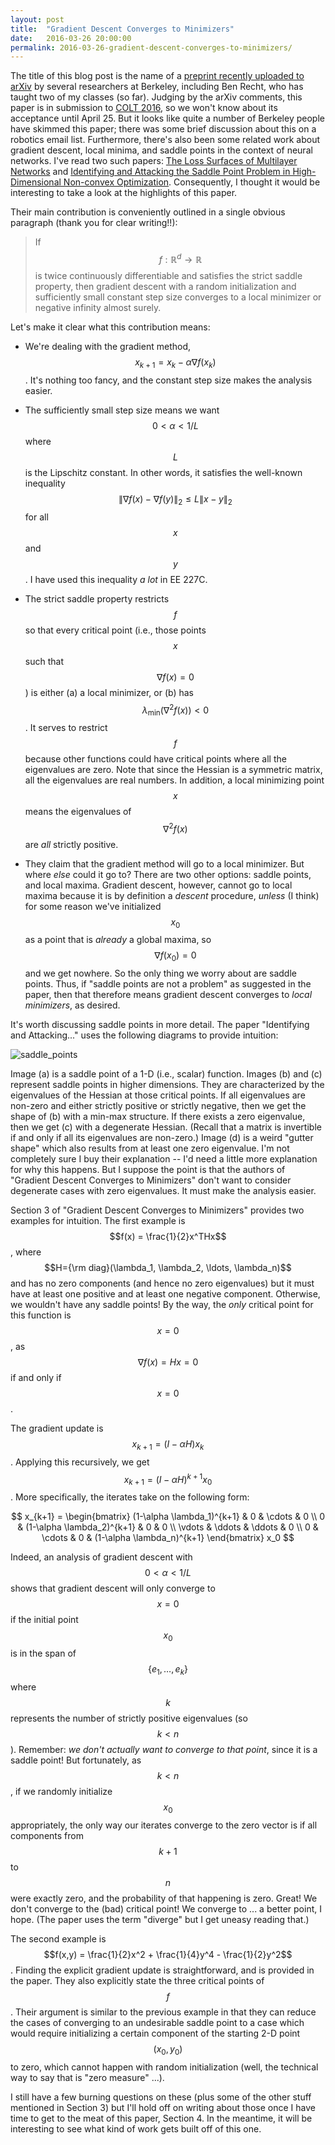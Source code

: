 ```yaml
---
layout: post
title:  "Gradient Descent Converges to Minimizers"
date:   2016-03-26 20:00:00
permalink: 2016-03-26-gradient-descent-converges-to-minimizers/
---
```


The title of this blog post is the name of a [preprint recently uploaded to arXiv][1] by several
researchers at Berkeley, including Ben Recht, who has taught two of my classes (so far).  Judging by
the arXiv comments, this paper is in submission to [COLT 2016][2], so we won't know about its
acceptance until April 25. But it looks like quite a number of Berkeley people have skimmed this
paper; there was some brief discussion about this on a robotics email list. Furthermore, there's
also been some related work about gradient descent, local minima, and saddle points in the context
of neural networks. I've read two such papers: [The Loss Surfaces of Multilayer Networks][4] and
[Identifying and Attacking the Saddle Point Problem in High-Dimensional Non-convex Optimization][3].
Consequently, I thought it would be interesting to take a look at the highlights of this paper.

Their main contribution is conveniently outlined in a single obvious paragraph (thank you for clear
writing!!):

> If $$f: \mathbb{R}^d \to \mathbb{R}$$ is twice continuously differentiable and satisfies the
> strict saddle property, then gradient descent with a random initialization and sufficiently small
> constant step size converges to a local minimizer or negative infinity almost surely.

Let's make it clear what this contribution means:

* We're dealing with the gradient method, $$x_{k+1} = x_k - \alpha\nabla f(x_k)$$. It's nothing too
  fancy, and the constant step size makes the analysis easier.

* The sufficiently small step size means we want $$0 < \alpha < 1/L$$ where $$L$$ is the Lipschitz
  constant. In other words, it satisfies the well-known inequality $$\|\nabla f(x) - \nabla f(y)\|_2
  \le L \|x-y\|_2$$ for all $$x$$ and $$y$$. I have used this inequality *a lot* in EE 227C.

* The strict saddle property restricts $$f$$ so that every critical point (i.e., those points $$x$$
  such that $$\nabla f(x) = 0$$) is either (a) a local minimizer, or (b) has
  $$\lambda_{\min}(\nabla^2f(x)) < 0$$. It serves to restrict $$f$$ because other functions could
  have critical points where all the eigenvalues are zero. Note that since the Hessian is a
  symmetric matrix, all the eigenvalues are real numbers. In addition, a local minimizing point
  $$x$$ means the eigenvalues of $$\nabla^2f(x)$$ are *all* strictly positive.

* They claim that the gradient method will go to a local minimizer. But where *else* could it go to?
  There are two other options: saddle points, and local maxima. Gradient descent, however, cannot go to
  local maxima because it is by definition a *descent* procedure, *unless* (I think) for some reason
  we've initialized $$x_0$$ as a point that is *already* a global maxima, so $$\nabla f(x_0) = 0$$
  and we get nowhere. So the only thing we worry about are saddle points. Thus, if "saddle points
  are not a problem" as suggested in the paper, then that therefore means gradient descent converges
  to *local minimizers*, as desired.

It's worth discussing saddle points in more detail. The paper "Identifying and Attacking..." uses
the following diagrams to provide intuition:

<img src="{{site.url}}/assets/saddle_points.png" alt="saddle_points">

Image (a) is a saddle point of a 1-D (i.e., scalar) function. Images (b) and (c) represent saddle
points in higher dimensions. They are characterized by the eigenvalues of the Hessian at those
critical points. If all eigenvalues are non-zero and either strictly positive or strictly negative,
then we get the shape of (b) with a min-max structure. If there exists a zero eigenvalue, then we
get (c) with a degenerate Hessian. (Recall that a matrix is invertible if and only if all its
eigenvalues are non-zero.) Image (d) is a weird "gutter shape" which also results from at least one
zero eigenvalue.  I'm not completely sure I buy their explanation -- I'd need a little more
explanation for why this happens. But I suppose the point is that the authors of "Gradient Descent
Converges to Minimizers" don't want to consider degenerate cases with zero eigenvalues. It must
make the analysis easier.

Section 3 of "Gradient Descent Converges to Minimizers" provides two examples for intuition. The
first example is $$f(x) = \frac{1}{2}x^THx$$, where $$H={\rm diag}(\lambda_1, \lambda_2, \ldots,
\lambda_n)$$ and has no zero components (and hence no zero eigenvalues) but it must have at least
one positive and at least one negative component.  Otherwise, we wouldn't have any saddle points! By
the way, the *only* critical point for this function is $$x=0$$, as $$\nabla f(x) = Hx=0$$ if and
only if $$x=0$$.

The gradient update is $$x_{k+1} = (I-\alpha H)x_k$$.  Applying this recursively, we get $$x_{k+1} =
(I-\alpha H)^{k+1}x_0$$. More specifically, the iterates take on the following form:

$$
x_{k+1} = 
\begin{bmatrix} 
(1-\alpha \lambda_1)^{k+1} & 0 & \cdots & 0 \\
0 & (1-\alpha \lambda_2)^{k+1} & 0 & 0 \\
\vdots & \ddots & \ddots & 0 \\
0 & \cdots & 0 & (1-\alpha \lambda_n)^{k+1} 
\end{bmatrix}
x_0
$$

Indeed, an analysis of gradient descent with $$0 < \alpha < 1/L$$ shows that gradient descent will
only converge to $$x=0$$ if the initial point $$x_0$$ is in the span of $$\{e_1, \ldots, e_k\}$$
where $$k$$ represents the number of strictly positive eigenvalues (so $$k < n$$). Remember: *we
don't actually want to converge to that point*, since it is a saddle point! But fortunately, as $$k
< n$$, if we randomly initialize $$x_0$$ appropriately, the only way our iterates converge to the
zero vector is if all components from $$k+1$$ to $$n$$ were exactly zero, and the probability of
that happening is zero. Great! We don't converge to the (bad) critical point! We converge to ... a
better point, I hope. (The paper uses the term "diverge" but I get uneasy reading that.)

The second example is $$f(x,y) = \frac{1}{2}x^2 + \frac{1}{4}y^4 - \frac{1}{2}y^2$$. Finding the
explicit gradient update is straightforward, and is provided in the paper. They also explicitly
state the three critical points of $$f$$. Their argument is similar to the previous example in that
they can reduce the cases of converging to an undesirable saddle point to a case which would require
initializing a certain component of the starting 2-D point $$(x_0,y_0)$$ to zero, which cannot
happen with random initialization (well, the technical way to say that is "zero measure" ...).

I still have a few burning questions on these (plus some of the other stuff mentioned in Section 3)
but I'll hold off on writing about those once I have time to get to the meat of this paper, Section
4. In the meantime, it will be interesting to see what kind of work gets built off of this one.

[1]:http://arxiv.org/abs/1602.04915v2
[2]:http://www.learningtheory.org/colt2016/
[3]:http://arxiv.org/abs/1406.2572
[4]:http://arxiv.org/abs/1412.0233
